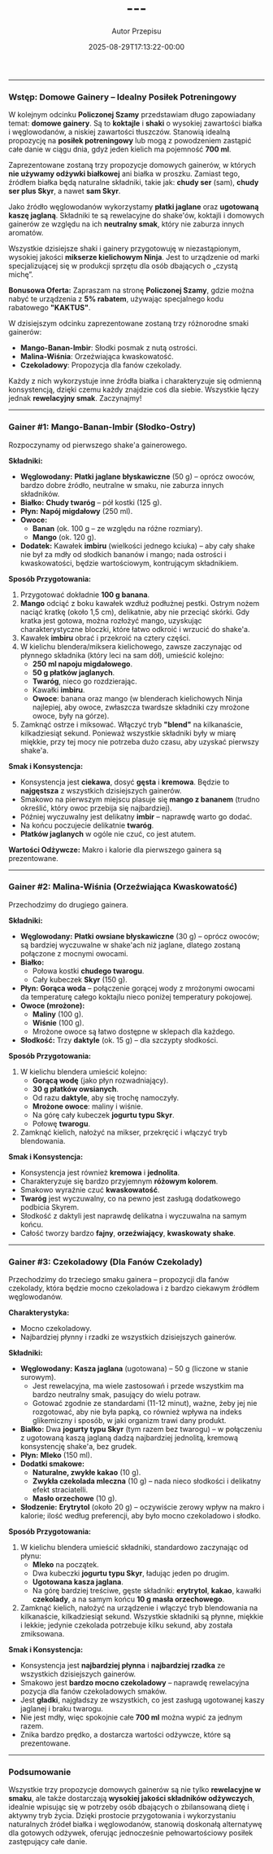 ﻿---
draft: true
title: "---"
author: "Autor Przepisu"
recipe_image: images/recipe-headers/default.jpg
date: 2025-08-29T17:13:22-00:00
categories: ["do-kategoryzacji"]
tags: ["draft"]
tagline: "Przepis do sformatowania"
servings: 4
prep_time: 15
cook: true
cook_time: 30
calories: 300
protein: 20
fat: 10
carbohydrate: 25
---
---

### **Wstęp: Domowe Gainery – Idealny Posiłek Potreningowy**

W kolejnym odcinku **Policzonej Szamy** przedstawiam długo zapowiadany temat: **domowe gainery**. Są to **koktajle** i **shaki** o wysokiej zawartości białka i węglowodanów, a niskiej zawartości tłuszczów. Stanowią idealną propozycję na **posiłek potreningowy** lub mogą z powodzeniem zastąpić całe danie w ciągu dnia, gdyż jeden kielich ma pojemność **700 ml**.

Zaprezentowane zostaną trzy propozycje domowych gainerów, w których **nie używamy odżywki białkowej** ani białka w proszku. Zamiast tego, źródłem białka będą naturalne składniki, takie jak: **chudy ser** (sam), **chudy ser plus Skyr**, a nawet **sam Skyr**.

Jako źródło węglowodanów wykorzystamy **płatki jaglane** oraz **ugotowaną kaszę jaglaną**. Składniki te są rewelacyjne do shake'ów, koktajli i domowych gainerów ze względu na ich **neutralny smak**, który nie zaburza innych aromatów.

Wszystkie dzisiejsze shaki i gainery przygotowuję w niezastąpionym, wysokiej jakości **mikserze kielichowym Ninja**. Jest to urządzenie od marki specjalizującej się w produkcji sprzętu dla osób dbających o „czystą michę”.

**Bonusowa Oferta:**
Zapraszam na stronę **Policzonej Szamy**, gdzie można nabyć te urządzenia z **5% rabatem**, używając specjalnego kodu rabatowego **"KAKTUS"**.

W dzisiejszym odcinku zaprezentowane zostaną trzy różnorodne smaki gainerów:
*   **Mango-Banan-Imbir**: Słodki posmak z nutą ostrości.
*   **Malina-Wiśnia**: Orzeźwiająca kwaskowatość.
*   **Czekoladowy**: Propozycja dla fanów czekolady.

Każdy z nich wykorzystuje inne źródła białka i charakteryzuje się odmienną konsystencją, dzięki czemu każdy znajdzie coś dla siebie. Wszystkie łączy jednak **rewelacyjny smak**. Zaczynajmy!

---

### **Gainer #1: Mango-Banan-Imbir (Słodko-Ostry)**

Rozpoczynamy od pierwszego shake'a gainerowego.

**Składniki:**
*   **Węglowodany:** **Płatki jaglane błyskawiczne** (50 g) – oprócz owoców, bardzo dobre źródło, neutralne w smaku, nie zaburza innych składników.
*   **Białko:** **Chudy twaróg** – pół kostki (125 g).
*   **Płyn:** **Napój migdałowy** (250 ml).
*   **Owoce:**
    *   **Banan** (ok. 100 g – ze względu na różne rozmiary).
    *   **Mango** (ok. 120 g).
*   **Dodatek:** Kawałek **imbiru** (wielkości jednego kciuka) – aby cały shake nie był za mdły od słodkich bananów i mango; nada ostrości i kwaskowatości, będzie wartościowym, kontrującym składnikiem.

**Sposób Przygotowania:**
1.  Przygotować dokładnie **100 g banana**.
2.  **Mango** odciąć z boku kawałek wzdłuż podłużnej pestki. Ostrym nożem naciąć kratkę (około 1,5 cm), delikatnie, aby nie przeciąć skórki. Gdy kratka jest gotowa, można rozłożyć mango, uzyskując charakterystyczne bloczki, które łatwo odkroić i wrzucić do shake'a.
3.  Kawałek **imbiru** obrać i przekroić na cztery części.
4.  W kielichu blendera/miksera kielichowego, zawsze zaczynając od płynnego składnika (który leci na sam dół), umieścić kolejno:
    *   **250 ml napoju migdałowego**.
    *   **50 g płatków jaglanych**.
    *   **Twaróg**, nieco go rozdzierając.
    *   Kawałki **imbiru**.
    *   **Owoce**: banana oraz mango (w blenderach kielichowych Ninja najlepiej, aby owoce, zwłaszcza twardsze składniki czy mrożone owoce, były na górze).
5.  Zamknąć ostrze i miksować. Włączyć tryb **"blend"** na kilkanaście, kilkadziesiąt sekund. Ponieważ wszystkie składniki były w miarę miękkie, przy tej mocy nie potrzeba dużo czasu, aby uzyskać pierwszy shake'a.

**Smak i Konsystencja:**
*   Konsystencja jest **ciekawa**, dosyć **gęsta** i **kremowa**. Będzie to **najgęstsza** z wszystkich dzisiejszych gainerów.
*   Smakowo na pierwszym miejscu plasuje się **mango z bananem** (trudno określić, który owoc przebija się najbardziej).
*   Później wyczuwalny jest delikatny **imbir** – naprawdę warto go dodać.
*   Na końcu poczujecie delikatnie **twaróg**.
*   **Płatków jaglanych** w ogóle nie czuć, co jest atutem.

**Wartości Odżywcze:**
Makro i kalorie dla pierwszego gainera są prezentowane.

---

### **Gainer #2: Malina-Wiśnia (Orzeźwiająca Kwaskowatość)**

Przechodzimy do drugiego gainera.

**Składniki:**
*   **Węglowodany:** **Płatki owsiane błyskawiczne** (30 g) – oprócz owoców; są bardziej wyczuwalne w shake'ach niż jaglane, dlatego zostaną połączone z mocnymi owocami.
*   **Białko:**
    *   Połowa kostki **chudego twarogu**.
    *   Cały kubeczek **Skyr** (150 g).
*   **Płyn:** **Gorąca woda** – połączenie gorącej wody z mrożonymi owocami da temperaturę całego koktajlu nieco poniżej temperatury pokojowej.
*   **Owoce (mrożone):**
    *   **Maliny** (100 g).
    *   **Wiśnie** (100 g).
    *   Mrożone owoce są łatwo dostępne w sklepach dla każdego.
*   **Słodkość:** Trzy **daktyle** (ok. 15 g) – dla szczypty słodkości.

**Sposób Przygotowania:**
1.  W kielichu blendera umieścić kolejno:
    *   **Gorącą wodę** (jako płyn rozwadniający).
    *   **30 g płatków owsianych**.
    *   Od razu **daktyle**, aby się trochę namoczyły.
    *   **Mrożone owoce**: maliny i wiśnie.
    *   Na górę cały kubeczek **jogurtu typu Skyr**.
    *   Połowę **twarogu**.
2.  Zamknąć kielich, nałożyć na mikser, przekręcić i włączyć tryb blendowania.

**Smak i Konsystencja:**
*   Konsystencja jest również **kremowa** i **jednolita**.
*   Charakteryzuje się bardzo przyjemnym **różowym kolorem**.
*   Smakowo wyraźnie czuć **kwaskowatość**.
*   **Twaróg** jest wyczuwalny, co na pewno jest zasługą dodatkowego podbicia Skyrem.
*   Słodkość z daktyli jest naprawdę delikatna i wyczuwalna na samym końcu.
*   Całość tworzy bardzo **fajny**, **orzeźwiający**, **kwaskowaty shake**.

---

### **Gainer #3: Czekoladowy (Dla Fanów Czekolady)**

Przechodzimy do trzeciego smaku gainera – propozycji dla fanów czekolady, która będzie mocno czekoladowa i z bardzo ciekawym źródłem węglowodanów.

**Charakterystyka:**
*   Mocno czekoladowy.
*   Najbardziej płynny i rzadki ze wszystkich dzisiejszych gainerów.

**Składniki:**
*   **Węglowodany:** **Kasza jaglana** (ugotowana) – 50 g (liczone w stanie surowym).
    *   Jest rewelacyjna, ma wiele zastosowań i przede wszystkim ma bardzo neutralny smak, pasujący do wielu potraw.
    *   Gotować zgodnie ze standardami (11-12 minut), ważne, żeby jej nie rozgotować, aby nie była papką, co również wpływa na indeks glikemiczny i sposób, w jaki organizm trawi dany produkt.
*   **Białko:** Dwa **jogurty typu Skyr** (tym razem bez twarogu) – w połączeniu z ugotowaną kaszą jaglaną dadzą najbardziej jednolitą, kremową konsystencję shake'a, bez grudek.
*   **Płyn:** **Mleko** (150 ml).
*   **Dodatki smakowe:**
    *   **Naturalne, zwykłe kakao** (10 g).
    *   **Zwykła czekolada mleczna** (10 g) – nada nieco słodkości i delikatny efekt straciatelli.
    *   **Masło orzechowe** (10 g).
*   **Słodzenie:** **Erytrytol** (około 20 g) – oczywiście zerowy wpływ na makro i kalorie; ilość według preferencji, aby było mocno czekoladowo i słodko.

**Sposób Przygotowania:**
1.  W kielichu blendera umieścić składniki, standardowo zaczynając od płynu:
    *   **Mleko** na początek.
    *   Dwa kubeczki **jogurtu typu Skyr**, ładując jeden po drugim.
    *   **Ugotowana kasza jaglana**.
    *   Na górę bardziej treściwe, gęste składniki: **erytrytol**, **kakao**, kawałki **czekolady**, a na samym końcu **10 g masła orzechowego**.
2.  Zamknąć kielich, nałożyć na urządzenie i włączyć tryb blendowania na kilkanaście, kilkadziesiąt sekund. Wszystkie składniki są płynne, miękkie i lekkie; jedynie czekolada potrzebuje kilku sekund, aby została zmiksowana.

**Smak i Konsystencja:**
*   Konsystencja jest **najbardziej płynna** i **najbardziej rzadka** ze wszystkich dzisiejszych gainerów.
*   Smakowo jest **bardzo mocno czekoladowy** – naprawdę rewelacyjna pozycja dla fanów czekoladowych smaków.
*   Jest **gładki**, najgładszy ze wszystkich, co jest zasługą ugotowanej kaszy jaglanej i braku twarogu.
*   Nie jest mdły, więc spokojnie całe **700 ml** można wypić za jednym razem.
*   Znika bardzo prędko, a dostarcza wartości odżywcze, które są prezentowane.

---

### **Podsumowanie**

Wszystkie trzy propozycje domowych gainerów są nie tylko **rewelacyjne w smaku**, ale także dostarczają **wysokiej jakości składników odżywczych**, idealnie wpisując się w potrzeby osób dbających o zbilansowaną dietę i aktywny tryb życia. Dzięki prostocie przygotowania i wykorzystaniu naturalnych źródeł białka i węglowodanów, stanowią doskonałą alternatywę dla gotowych odżywek, oferując jednocześnie pełnowartościowy posiłek zastępujący całe danie.